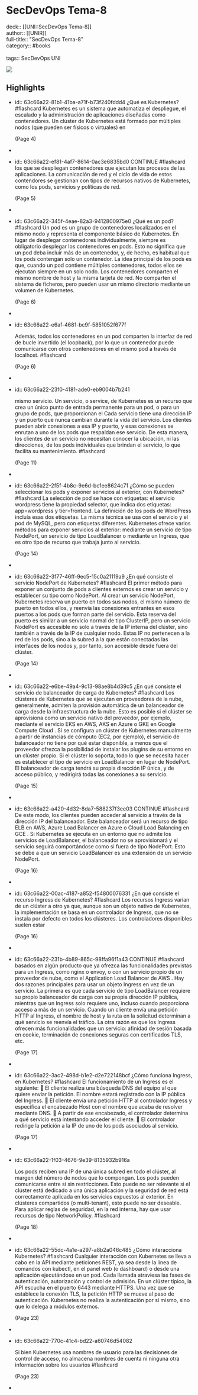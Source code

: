 # SecDevOps Tema-8

deck:: [[UNI::SecDevOps Tema-8]]\
author:: [[UNIR]]\
full-title:: "SecDevOps Tema-8"\
category:: #books\
\
tags:: SecDevOps UNI  

![](https://readwise-assets.s3.amazonaws.com/media/uploaded_book_covers/profile_22942/554fa67d-89eb-4910-84a0-6544a20836da.jpg)
## Highlights
- id:: 63c66a22-81b1-41ba-a71f-b73f240fddd4
   ¿Qué es Kubernetes? #flashcard 
    Kubernetes es un sistema que automatiza el despliegue, el escalado y la administración de aplicaciones diseñadas como contenedores. Un clúster de Kubernetes está formado por múltiples nodos (que pueden ser físicos o virtuales) en
  
     (Page 4)
-
- id:: 63c66a22-ef81-4af7-8614-0ac3e6835bd0
   CONTINUE #flashcard 
    los que se despliegan contenedores que ejecutan los procesos de las aplicaciones. La comunicación de red y el ciclo de vida de estos contendores se gestionan con tipos de recursos nativos de Kubernetes, como los pods, servicios y políticas de red.
  
     (Page 5)
-
- id:: 63c66a22-345f-4eae-82a3-9412800975e0
   ¿Qué es un pod? #flashcard 
    Un pod es un grupo de contenedores localizados en el mismo nodo y representa el componente básico de Kubernetes. En lugar de desplegar contenedores individualmente, siempre es obligatorio desplegar los contenedores en pods. Esto no significa que un pod deba incluir más de un contenedor, y, de hecho, es habitual que los pods contengan solo un contenedor. La idea principal de los pods es que, cuando un pod contiene múltiples contenedores, todos ellos se ejecutan siempre en un solo nodo. Los contenedores comparten el mismo nombre de host y la misma tarjeta de red. No comparten el sistema de ficheros, pero pueden usar un mismo directorio mediante un volumen de Kubernetes.
  
     (Page 6)
-
- id:: 63c66a22-e6af-4681-bc9f-5851052f677f
  
  Además, todos los contenedores en un pod comparten la interfaz de red de bucle invertido (el loopback), por lo que un contenedor puede comunicarse con otros contenedores en el mismo pod a través de localhost. #flashcard 
  
  
     (Page 6)
-
- id:: 63c66a22-23f0-4181-ade0-eb9004b7b241
  
  mismo servicio. Un servicio, o service, de Kubernetes es un recurso que crea un único punto de entrada permanente para un pod, o para un grupo de pods, que proporcionan el Cada servicio tiene una dirección IP y un puerto que nunca cambian durante la vida del servicio. Los clientes pueden abrir conexiones a esa IP y puerto, y esas conexiones se enrutan a uno de los pods que respaldan ese servicio. De esta manera, los clientes de un servicio no necesitan conocer la ubicación, ni las direcciones, de los pods individuales que brindan el servicio, lo que facilita su mantenimiento. #flashcard 
  
  
     (Page 11)
-
- id:: 63c66a22-2f5f-4b8c-9e6d-bc1ee8624c71
   ¿Cómo se pueden seleccionar los pods y exponer servicios al exterior, con Kubernetes? #flashcard 
    La selección de pod se hace con etiquetas: el servicio wordpress tiene la propiedad selector, que indica dos etiquetas: app=wordpress y tier=frontend. La definición de los pods de WordPress incluía esas dos etiquetas. La misma técnica se usa con el servicio y el pod de MySQL, pero con etiquetas diferentes. Kubernetes ofrece varios métodos para exponer servicios al exterior: mediante un servicio de tipo NodePort, un servicio de tipo LoadBalancer o mediante un Ingress, que es otro tipo de recurso que trabaja junto al servicio.
  
     (Page 14)
-
- id:: 63c66a22-3f77-46ff-9ec5-15c0a21119a9
   ¿En qué consiste el servicio NodePort de Kubernetes? #flashcard 
    El primer método para exponer un conjunto de pods a clientes externos es crear un servicio y establecer su tipo como NodePort. Al crear un servicio NodePort, Kubernetes reserva un puerto en todos sus nodos, el mismo número de puerto en todos ellos, y reenvía las conexiones entrantes en esos puertos a los pods que forman parte del servicio. Esta reserva del puerto es similar a un servicio normal de tipo ClusterIP, pero un servicio NodePort es accesible no solo a través de la IP interna del clúster, sino también a través de la IP de cualquier nodo. Estas IP no pertenecen a la red de los pods, sino a la subred a la que están conectadas las interfaces de los nodos y, por tanto, son accesible desde fuera del clúster.
  
     (Page 14)
-
- id:: 63c66a22-e6be-49a4-9c13-98ae8b4d39c5
   ¿En qué consiste el servicio de balanceador de carga de Kubernetes? #flashcard 
    Los clústeres de Kubernetes que se ejecutan en proveedores de la nube, generalmente, admiten la provisión automática de un balanceador de carga desde la infraestructura de la nube. Esto es posible si el clúster se aprovisiona como un servicio nativo del proveedor, por ejemplo, mediante el servicio EKS en AWS, AKS en Azure o GKE en Google Compute Cloud . Si se configura un clúster de Kubernetes manualmente a partir de instancias de cómputo (EC2, por ejemplo), el servicio de balanceador no tiene por qué estar disponible, a menos que el proveedor ofrezca la posibilidad de instalar los plugins de su entorno en un clúster propio. Si el clúster lo soporta, todo lo que se necesita hacer es establecer el tipo de servicio en LoadBalancer en lugar de NodePort. El balanceador de carga tendrá su propia dirección IP única, y de acceso público, y redirigirá todas las conexiones a su servicio.
  
     (Page 15)
-
- id:: 63c66a22-a420-4d32-8da7-588237f3ee03
   CONTINUE #flashcard 
    De este modo, los clientes pueden acceder al servicio a través de la dirección IP del balanceador. Este balanceador será un recurso de tipo ELB en AWS, Azure Load Balancer en Azure o Cloud Load Balancing en GCE . Si Kubernetes se ejecuta en un entorno que no admite los servicios de LoadBalancer, el balanceador no se aprovisionará y el servicio seguirá comportándose como si fuera de tipo NodePort. Esto se debe a que un servicio LoadBalancer es una extensión de un servicio NodePort.
  
     (Page 16)
-
- id:: 63c66a22-00ac-4187-a852-f54800076331
   ¿En qué consiste el recurso Ingress de Kubernetes? #flashcard 
    Los recursos Ingress varían de un clúster a otro ya que, aunque son un objeto nativo de Kubernetes, la implementación se basa en un controlador de Ingress, que no se instala por defecto en todos los clústeres. Los controladores disponibles suelen estar
  
     (Page 16)
-
- id:: 63c66a22-231b-4b89-865c-98ffa96f1a43
   CONTINUE #flashcard 
    basados en algún producto que ya ofrezca las funcionalidades previstas para un Ingress, como nginx o envoy, o con un servicio propio de un proveedor de nube, como el Application Load Balancer de AWS . Hay dos razones principales para usar un objeto Ingress en vez de un servicio. La primera es que cada servicio de tipo LoadBalancer requiere su propio balanceador de carga con su propia dirección IP pública, mientras que un Ingress solo requiere uno, incluso cuando proporciona acceso a más de un servicio. Cuando un cliente envía una petición HTTP al Ingress, el nombre de host y la ruta en la solicitud determinan a qué servicio se reenvía el tráfico. La otra razón es que los Ingress ofrecen más funcionalidades que un servicio: afinidad de sesión basada en cookie, terminación de conexiones seguras con certificados TLS, etc.
  
     (Page 17)
-
- id:: 63c66a22-3ac2-498d-b1e2-d2e722148bcf
   ¿Cómo funciona Ingress, en Kubernetes? #flashcard 
    El funcionamiento de un Ingress es el siguiente:  El cliente realiza una búsqueda DNS del equipo al que quiere enviar la petición. El nombre estará registrado con la IP pública del Ingress.  El cliente envía una petición HTTP al controlador Ingress y especifica el encabezado Host con el nombre que acaba de resolver mediante DNS.  A partir de ese encabezado, el controlador determina a qué servicio está intentando acceder el cliente.  El controlador redirige la petición a la IP de uno de los pods asociados al servicio.
  
     (Page 17)
-
- id:: 63c66a22-1f03-4676-9e39-8135932b916a
  
  Los pods reciben una IP de una única subred en todo el clúster, al margen del número de nodos que lo compongan. Los pods pueden comunicarse entre sí sin restricciones. Esto puede no ser relevante si el clúster está dedicado a una única aplicación y la seguridad de red está correctamente aplicada en los servicios expuestos al exterior. En clústeres compartidos (o multi-tenant), esto puede no ser deseable. Para aplicar reglas de seguridad, en la red interna, hay que usar recursos de tipo NetworkPolicy. #flashcard 
  
  
     (Page 18)
-
- id:: 63c66a22-55dc-4a1e-a297-a8b2a046c485
   ¿Cómo interacciona Kubernetes? #flashcard 
    Cualquier interacción con Kubernetes se lleva a cabo en la API mediante peticiones REST, ya sea desde la línea de comandos con kubectl, en el panel web (o dashboard) o desde una aplicación ejecutándose en un pod. Cada llamada atraviesa las fases de autenticación, autorización y control de admisión. En un clúster típico, la API escucha en el puerto 6443 mediante HTTPS. Una vez que se establece la conexión TLS, la petición HTTP se mueve al paso de autenticación. Kubernetes no realiza la autenticación por sí mismo, sino que lo delega a módulos externos.
  
     (Page 23)
-
- id:: 63c66a22-770c-41c4-bd22-a60746d54082
  
  Si bien Kubernetes usa nombres de usuario para las decisiones de control de acceso, no almacena nombres de cuenta ni ninguna otra información sobre los usuarios #flashcard 
  
  
     (Page 23)
-